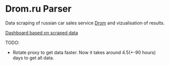 # Drom.ru Parser
 Data scraping of russian car sales service [Drom](https://www.drom.ru/) and vizualisation of results.
 
 [Dashboard based on scraped data](https://public.tableau.com/views/RussiaCarAdsDashboard/Caradvertismentsdashboard?:language=en-US&:sid=&:display_count=n&:origin=viz_share_link)
 
 TODO:
 - Rotate proxy to get data faster. Now it takes around 4.5(+-90 hours) days to get all data.
